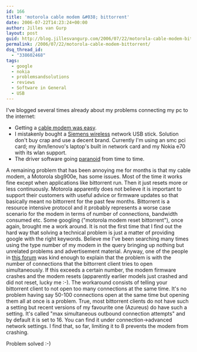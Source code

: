 ```yaml
---
id: 166
title: 'motorola cable modem &#038; bittorrent'
date: 2006-07-22T14:23:24+00:00
author: Jilles van Gurp
layout: post
guid: http://blog.jillesvangurp.com/2006/07/22/motorola-cable-modem-bittorrent/
permalink: /2006/07/22/motorola-cable-modem-bittorrent/
dsq_thread_id:
  - "338602468"
tags:
  - google
  - nokia
  - problemsandsolutions
  - reviews
  - Software in General
  - USB
---
```

I've blogged several times already about my problems connecting my pc to the internet:

- Getting a [cable modem was easy](https://www.jillesvangurp.com/2005/10/07/back-online/).
- I mistakenly bought a [Siemens wireless](https://www.jillesvangurp.com/2005/12/19/wireless-hell-2/) network USB stick. Solution don't buy crap and use a decent brand. Currently I'm using an smc pci card; my ibm/lenovo's laptop's built in network card and my Nokia e70 with its wlan support.
- The driver software going [paranoid](https://www.jillesvangurp.com/2006/01/15/wlan-gone-paranoid/) from time to time.

A remaining problem that has been annoying me for months is that my cable modem, a Motorola sbg900e, has some issues. Most of the time it works fine except when applications like bittorrent run. Then it just resets more or less continuously. Motorola apparently does not believe it is important to support their customers with useful advice or firmware updates so that basically meant no bittorrent for the past few months. Bittorrent is a resource intensive protocol and it probably represents a worse case scenario for the modem in terms of number of connections, bandwidth consumed etc.
Some googling ("motorola modem reset bittorrent"), once again, brought me a work around. It is not the first time that I find out the hard way that solving a technical problem is just a matter of providing google with the right keywords. Believe me I've been searching many times using the type number of my modem in the query bringing up nothing but unrelated problems and advertisement material.
Anyway, one of the people in [this forum](http://www.neowin.net/forum/lofiversion/index.php/t233280.html) was kind enough to explain that the problem is with the number of connections that the bittorrent client tries to open simultaneously. If this exceeds a certain number, the modem firmware crashes and the modem resets (apparently earlier models just crashed and did not reset, lucky me :-). The workaround consists of telling your bittorrent client to not open too many connections at the same time. It's no problem having say 50-100 connections open at the same time but opening them all at once is a problem. True, most bittorrent clients do not have such a setting but recent versions of my favourite one (Azureus) do have such a setting. It's called "max simultaneous outbound connection attempts" and by default it is set to 16. You can find it under connection->advanced network settings. I find that, so far, limiting it to 8 prevents the modem from crashing.

Problem solved :-)